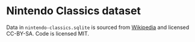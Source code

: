 # Nintendo Classics dataset

Data in `nintendo-classics.sqlite` is sourced from [Wikipedia](https://en.wikipedia.org/wiki/Nintendo_Classics) and licensed CC-BY-SA.
Code is licensed MIT.

